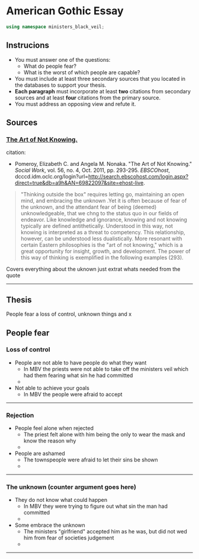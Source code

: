 # American Gothic Essay
```cpp
using namespace ministers_black_veil;
```

## Instrucions 
 * You must answer one of the questions:
   * What do people fear?
   * What is the worst of which people are capable? 
 * You must include at least three secondary sources that you located in the databases to support your thesis. 
 * **Each paragraph** must incorporate at least **two** citations from secondary sources and at least **four** citations from the primary source. 
 * You must address an opposing view and refute it.

## Sources

### [The Art of Not Knowing.](http://dcccd.idm.oclc.org/login?url=http://search.ebscohost.com/login.aspx?direct=true&db=a9h&AN=69822097&site=ehost-live)
citation: 
 * Pomeroy, Elizabeth C. and Angela M. Nonaka. "The Art of Not Knowing."  _Social Work_, vol. 56, no. 4, Oct. 2011, pp. 293-295. _EBSCOhost_, dcccd.idm.oclc.org/login?url=http://search.ebscohost.com/login.aspx?direct=true&db=a9h&AN=69822097&site=ehost-live.

> "Thinking outside the box" requires letting go, maintaining an open mind, and embracing the unknown .Yet it is often because of fear of the unknown, and the attendant fear of being (deemed) unknowledgeable, that we chng to the status quo in our fields of endeavor. Like knowledge and ignorance, knowing and not knowing typically are defined antithetically. Understood in this way, not knowing is interpreted as a threat to competency. This relationship, however, can be understood less dualistically. More resonant with certain Eastern philosophies is the "art of not knowing," which is a great opportunity for insight, growth, and development. The power of this way of thinking is exemplified in the following examples (293).

Covers everything about the uknown just extrat whats needed from the quote

***
## Thesis
People fear a loss of control, unknown things and x

## People fear
### Loss of control
   * People are not able to have people do what they want
	   * In MBV the priests were not able to take off the ministers veil which had them fearing what sin he had committed 
	   * 
   * Not able to achieve your goals
       * In MBV the people were afraid to accept 
***
### Rejection
  * People feel alone when rejected
    * The priest felt alone with him being the only to wear the mask and know the reason why
    * 
  * People are ashamed
    * The townspeople were afraid to let their sins be shown
    * 
***
### The unknown (counter argument goes here)
  * They do not know what could happen
	  * In MBV they were trying to figure out what sin the man had committed
	  * 
  * Some embrace the unknown
	  * The ministers "girlfriend" accepted him as he was, but did not wed him from fear of societies judgement 
	  *  
***